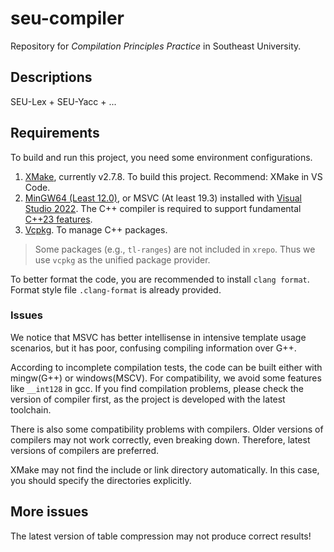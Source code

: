 # seu-compiler

Repository for _Compilation Principles Practice_ in Southeast University.

## Descriptions

SEU-Lex + SEU-Yacc + ...

## Requirements

To build and run this project, you need some environment configurations.

1. [XMake](https://github.com/xmake-io/xmake), currently v2.7.8. To build this project. Recommend: XMake in VS Code.
2. [MinGW64 (Least 12.0)](https://github.com/niXman/mingw-builds-binaries/releases), or MSVC (At least 19.3) installed with [Visual Studio 2022](https://visualstudio.microsoft.com/). The C++ compiler is required to support fundamental [C++23 features](https://en.cppreference.com/w/cpp/23).
3. [Vcpkg](https://github.com/microsoft/vcpkg). To manage C++ packages.

> Some packages (e.g., `tl-ranges`) are not included in `xrepo`. Thus we use `vcpkg` as the unified package provider.

To better format the code, you are recommended to install `clang format`. Format style file `.clang-format` is already provided.

### Issues

We notice that MSVC has better intellisense in intensive template usage scenarios, but it has poor, confusing compiling information over G++.

According to incomplete compilation tests, the code can be built either with mingw(G++) or windows(MSCV). For compatibility, we avoid some features like `__int128` in gcc. If you find compilation problems, please check the version of compiler first, as the project is developed with the latest toolchain.

There is also some compatibility problems with compilers. Older versions of compilers may not work correctly, even breaking down. Therefore, latest versions of compilers are preferred.

XMake may not find the include or link directory automatically. In this case, you should specify the directories explicitly.

## More issues

The latest version of table compression may not produce correct results!
